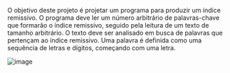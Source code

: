 O objetivo deste projeto é projetar um programa para produzir um índice remissivo. O programa deve ler um número arbitrário de palavras-chave que formarão o índice remissivo, seguido pela leitura de um texto de tamanho arbitrário. O texto deve ser analisado em busca de palavras que pertençam ao índice remissivo. Uma palavra é definida como uma sequência de letras e dígitos, começando com uma letra.

![image](https://github.com/AlvesAlbano/EstruturaDados/assets/148901882/c267d633-5e6f-4c8e-82e2-d5a0359d1336)
